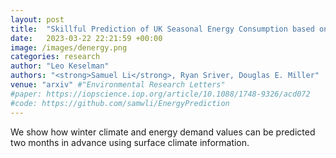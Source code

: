 ```yaml
---
layout: post
title:  "Skillful Prediction of UK Seasonal Energy Consumption based on Surface Climate Information"
date:   2023-03-22 22:21:59 +00:00
image: /images/denergy.png
categories: research
author: "Leo Keselman"
authors: "<strong>Samuel Li</strong>, Ryan Sriver, Douglas E. Miller"
venue: "arxiv" #"Environmental Research Letters"
#paper: https://iopscience.iop.org/article/10.1088/1748-9326/acd072
#code: https://github.com/samwli/EnergyPrediction
---
```

We show how winter climate and energy demand values can be predicted two months in advance using surface climate information.